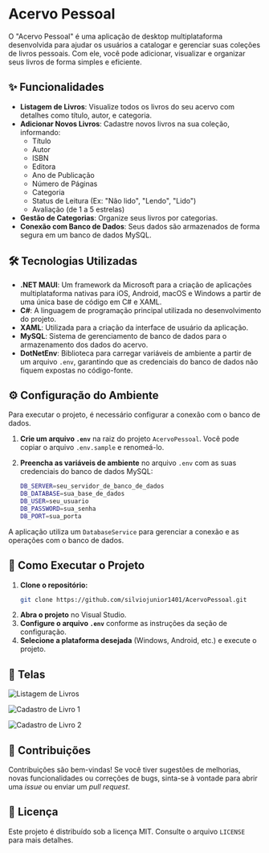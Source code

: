 # Acervo Pessoal

O "Acervo Pessoal" é uma aplicação de desktop multiplataforma desenvolvida para ajudar os usuários a catalogar e gerenciar suas coleções de livros pessoais. Com ele, você pode adicionar, visualizar e organizar seus livros de forma simples e eficiente.

## ✨ Funcionalidades

  * **Listagem de Livros**: Visualize todos os livros do seu acervo com detalhes como título, autor, e categoria.
  * **Adicionar Novos Livros**: Cadastre novos livros na sua coleção, informando:
      * Título
      * Autor
      * ISBN
      * Editora
      * Ano de Publicação
      * Número de Páginas
      * Categoria
      * Status de Leitura (Ex: "Não lido", "Lendo", "Lido")
      * Avaliação (de 1 a 5 estrelas)
  * **Gestão de Categorias**: Organize seus livros por categorias.
  * **Conexão com Banco de Dados**: Seus dados são armazenados de forma segura em um banco de dados MySQL.

## 🛠️ Tecnologias Utilizadas

  * **.NET MAUI**: Um framework da Microsoft para a criação de aplicações multiplataforma nativas para iOS, Android, macOS e Windows a partir de uma única base de código em C\# e XAML.
  * **C\#**: A linguagem de programação principal utilizada no desenvolvimento do projeto.
  * **XAML**: Utilizada para a criação da interface de usuário da aplicação.
  * **MySQL**: Sistema de gerenciamento de banco de dados para o armazenamento dos dados do acervo.
  * **DotNetEnv**: Biblioteca para carregar variáveis de ambiente a partir de um arquivo `.env`, garantindo que as credenciais do banco de dados não fiquem expostas no código-fonte.

## ⚙️ Configuração do Ambiente

Para executar o projeto, é necessário configurar a conexão com o banco de dados.

1.  **Crie um arquivo `.env`** na raiz do projeto `AcervoPessoal`. Você pode copiar o arquivo `.env.sample` e renomeá-lo.

2.  **Preencha as variáveis de ambiente** no arquivo `.env` com as suas credenciais do banco de dados MySQL:

    ```bash
    DB_SERVER=seu_servidor_de_banco_de_dados
    DB_DATABASE=sua_base_de_dados
    DB_USER=seu_usuario
    DB_PASSWORD=sua_senha
    DB_PORT=sua_porta
    ```

A aplicação utiliza um `DatabaseService` para gerenciar a conexão e as operações com o banco de dados.

## 🚀 Como Executar o Projeto

1.  **Clone o repositório:**
    ```bash
    git clone https://github.com/silviojunior1401/AcervoPessoal.git
    ```
2.  **Abra o projeto** no Visual Studio.
3.  **Configure o arquivo `.env`** conforme as instruções da seção de configuração.
4.  **Selecione a plataforma desejada** (Windows, Android, etc.) e execute o projeto.

## 📱 Telas

![Listagem de Livros](imgs/tela_1.png)

![Cadastro de Livro 1](imgs/tela_2_1.png)

![Cadastro de Livro 2](imgs/tela_2_2.png)

## 🤝 Contribuições

Contribuições são bem-vindas\! Se você tiver sugestões de melhorias, novas funcionalidades ou correções de bugs, sinta-se à vontade para abrir uma *issue* ou enviar um *pull request*.

## 📄 Licença

Este projeto é distribuído sob a licença MIT. Consulte o arquivo `LICENSE` para mais detalhes.

